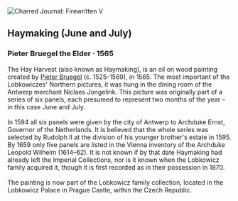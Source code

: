 <div class="artwork-of-the-day">
  <div class="container">
    <div class="img-wrapper">
      <img
        src="https://uploads1.wikiart.org/images/pieter-bruegel-the-elder/haymaking-1565.jpg!Large.jpg"
        alt="Charred Journal: Firewritten V" />
    </div>
    <div class="artwork-detail">
      <div class="artwork-origin"> 
        <h2 class="artwork-name">Haymaking (June and July)</h2>
        <h3 class="artist">
          Pieter Bruegel the Elder
                    ·  1565
        </h3>
      </div>
      <p class="description">
        <span class="artwork-description-text ng-binding" ng-bind-html="viewModel.ArtworkOfTheDay.Description | unsafe">The Hay Harvest (also known as Haymaking), is an oil on wood painting created by <a target="_blank" href="/en/pieter-bruegel-the-elder">Pieter Bruegel</a> (c. 1525-1569), in 1565. The most important of the Lobkowiczes' Northern pictures, it was hung in the dining room of the Antwerp merchant Niclaes Jongelink. This picture was originally part of a series of six panels, each presumed to represent two months of the year – in this case June and July.
<br>
<br>In 1594 all six panels were given by the city of Antwerp to Archduke Ernst, Governor of the Netherlands. It is believed that the whole series was selected by Rudolph II at the division of his younger brother's estate in 1595. By 1659 only five panels are listed in the Vienna inventory of the Archduke Leopold Wilhelm (1614–62). It is not known if by that date Haymaking had already left the Imperial Collections, nor is it known when the Lobkowicz family acquired it, though it is first recorded as in their possession in 1870.
<br>
<br>The painting is now part of the Lobkowicz family collection, located in the Lobkowicz Palace in Prague Castle, within the Czech Republic.</span>
                        <div class="text-shadow-container" ng-show="showShadow" style=""></div>
      </p>
    </div>
  </div>

</div>
